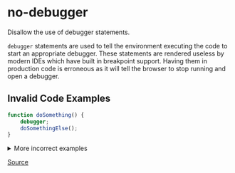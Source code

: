 <!--
 generated docs file, do not edit by hand, see xtask/docgen 
-->
# no-debugger

Disallow the use of debugger statements.

`debugger` statements are used to tell the environment executing the code to start an appropriate
debugger. These statements are rendered useless by modern IDEs which have built in breakpoint support.
Having them in production code is erroneous as it will tell the browser to stop running and open a debugger.

## Invalid Code Examples

```js
function doSomething() {
    debugger;
    doSomethingElse();
}
```

<details>
 <summary> More incorrect examples </summary>

```js
debugger
```

```js
debugger;
```
</details>

[Source](https://github.com/RDambrosio016/RSLint/tree/master/crates/rslint_core/src/groups/errors/no_debugger.rs)